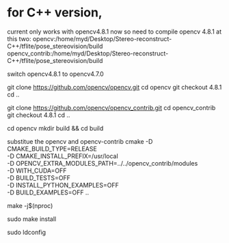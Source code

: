 # for C++ version,
current only works with opencv4.8.1 now
so need to compile opencv 4.8.1 at this two:
opencv:/home/myd/Desktop/Stereo-reconstruct-C++/tflite/pose_stereovision/build
opencv_contrib:/home/myd/Desktop/Stereo-reconstruct-C++/tflite/pose_stereovision/build



switch opencv4.8.1 to opencv4.7.0

git clone https://github.com/opencv/opencv.git
cd opencv
git checkout 4.8.1
cd ..

git clone https://github.com/opencv/opencv_contrib.git
cd opencv_contrib
git checkout 4.8.1
cd ..

cd opencv
mkdir build && cd build



substitue the opencv and opencv-contrib
cmake -D CMAKE_BUILD_TYPE=RELEASE \
      -D CMAKE_INSTALL_PREFIX=/usr/local \
      -D OPENCV_EXTRA_MODULES_PATH=../../opencv_contrib/modules \
      -D WITH_CUDA=OFF \
      -D BUILD_TESTS=OFF \
      -D INSTALL_PYTHON_EXAMPLES=OFF \
      -D BUILD_EXAMPLES=OFF ..

make -j$(nproc)

sudo make install

sudo ldconfig


